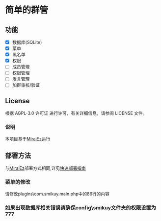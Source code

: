 # 简单的群管

## 功能

- [x] 数据库(SQLite)
- [x] 菜单
- [x] 黑名单
- [x] 权限
- [ ] 成员管理
- [ ] 权限管理
- [ ] 发言管理
- [ ] 加群审核/验证

## License

根据 AGPL-3.0 许可证 进行许可，有关详细信息，请参阅 LICENSE 文件。

### 说明

本项目基于[MiraiEz](https://github.com/nkxingxh/MiraiEz)运行

## 部署方法

与[MiraiEz](https://github.com/nkxingxh/MiraiEz)部署方式相同,详见[快速部署指南](https://miraiez.nkxingxh.top/guide/setup.html)

### 菜单的修改

请修改plugins\com.smikuy.main.php中的86行的内容

### 如果出现数据库相关错误请确保config\smikuy文件夹的权限设置为777